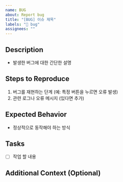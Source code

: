 ```yaml
---
name: BUG
about: Report bug
title: "[BUG] 이슈 제목"
labels: "🐛 bug"
assignees: ""
---
```


## Description

-   발생한 버그에 대한 간단한 설명

## Steps to Reproduce

1. 버그를 재현하는 단계 (예: 특정 버튼을 누르면 오류 발생)
2. 관련 로그나 오류 메시지 (있다면 추가)

## Expected Behavior

-   정상적으로 동작해야 하는 방식

## Tasks

-   [ ] 작업 할 내용

## Additional Context (Optional)
